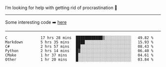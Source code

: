 I’m looking for help with getting rid of procrastination 🤔

-----

Some interesting code :arrow_right: [here](https://github.com/zhen8838/playground)

-----

<!--START_SECTION:waka-->

```text
C               17 hrs 28 mins  ████████████▒░░░░░░░░░░░░   49.82 %
Markdown        5 hrs 35 mins   ████░░░░░░░░░░░░░░░░░░░░░   15.93 %
C#              2 hrs 57 mins   ██░░░░░░░░░░░░░░░░░░░░░░░   08.43 %
Python          2 hrs 14 mins   █▓░░░░░░░░░░░░░░░░░░░░░░░   06.40 %
CMake           1 hr 37 mins    █░░░░░░░░░░░░░░░░░░░░░░░░   04.61 %
Other           1 hr 20 mins    █░░░░░░░░░░░░░░░░░░░░░░░░   03.84 %
```

<!--END_SECTION:waka-->

<!--
**zhen8838/zhen8838** is a ✨ _special_ ✨ repository because its `README.md` (this file) appears on your GitHub profile.

Here are some ideas to get you started:

- 🔭 I’m currently working on ...
- 🌱 I’m currently learning ...
- 👯 I’m looking to collaborate on ...
 ...
- 💬 Ask me about ...
- 📫 How to reach me: ...
- 😄 Pronouns: ...
- ⚡ Fun fact: ...
-->
